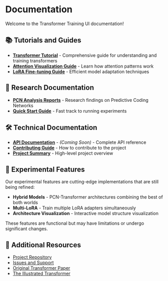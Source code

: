 # Documentation

Welcome to the Transformer Training UI documentation!

## 📚 Tutorials and Guides

- **[Transformer Tutorial](TRANSFORMER_TUTORIAL.md)** - Comprehensive guide for understanding and training transformers
- **[Attention Visualization Guide](../ATTENTION_VISUALIZATION.md)** - Learn how attention patterns work
- **[LoRA Fine-tuning Guide](../LORA_README.md)** - Efficient model adaptation techniques

## 🔬 Research Documentation

- **[PCN Analysis Reports](../analysis/reports/)** - Research findings on Predictive Coding Networks
- **[Quick Start Guide](../analysis/QUICK_START.md)** - Fast track to running experiments

## 🛠️ Technical Documentation

- **[API Documentation](API_DOCUMENTATION.md)** - *(Coming Soon)* - Complete API reference
- **[Contributing Guide](../CONTRIBUTING.md)** - How to contribute to the project
- **[Project Summary](../PROJECT_SUMMARY.md)** - High-level project overview

## 🧪 Experimental Features

Our experimental features are cutting-edge implementations that are still being refined:

- **Hybrid Models** - PCN-Transformer architectures combining the best of both worlds
- **Multi-LoRA** - Train multiple LoRA adapters simultaneously
- **Architecture Visualization** - Interactive model structure visualization

These features are functional but may have limitations or undergo significant changes.

## 📖 Additional Resources

- [Project Repository](https://github.com/SvetimFM/transformer-pcn-ui)
- [Issues and Support](https://github.com/SvetimFM/transformer-pcn-ui/issues)
- [Original Transformer Paper](https://arxiv.org/abs/1706.03762)
- [The Illustrated Transformer](https://jalammar.github.io/illustrated-transformer/)
